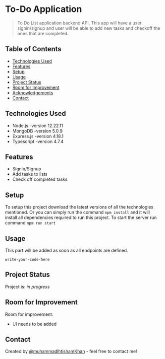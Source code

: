 # To-Do Application

> To Do List application backend API. This app will have a user signin/signup and user will be able to
> add new tasks and checkoff the ones that are completed.

## Table of Contents

- [Technologies Used](#technologies-used)
- [Features](#features)
- [Setup](#setup)
- [Usage](#usage)
- [Project Status](#project-status)
- [Room for Improvement](#room-for-improvement)
- [Acknowledgements](#acknowledgements)
- [Contact](#contact)
<!-- * [License](#license) -->

## Technologies Used

- Node.js -version 12.22.11
- MongoDB -version 5.0.9
- Express.js -version 4.18.1
- Typescript -version 4.7.4

## Features

- Signin/Signup
- Add tasks to lists
- Check off completed tasks

## Setup

To setup this project download the latest versions of all the technologies mentioned. Or you can simply run the
command `npm install` and it will install all dependencies required to run this project.
To start the server run command `npm run start`

## Usage

This part will be added as soon as all endpoints are defined.

`write-your-code-here`

## Project Status

Project is: _in progress_

## Room for Improvement

Room for improvement:

- UI needs to be added

## Contact

Created by [@muhammadIhtishamKhan](https://github.com/muhammadIhtishamKhan) - feel free to contact me!

<!-- Optional -->
<!-- ## License -->
<!-- This project is open source and available under the [... License](). -->

<!-- You don't have to include all sections - just the one's relevant to your project -->
